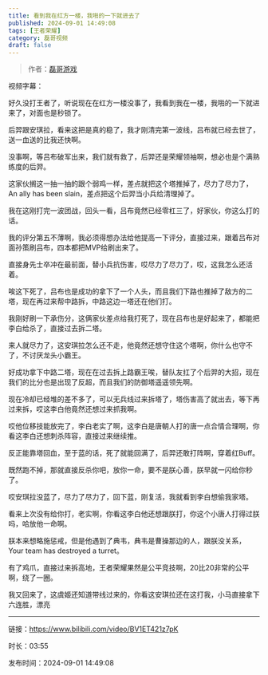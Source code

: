 ```yaml
---
title: 看到我在红方一楼，我啪的一下就进去了
published: 2024-09-01 14:49:08
tags: [王者荣耀]
category: 磊哥视频
draft: false
---
```



> 作者：[磊哥游戏](https://space.bilibili.com/268941858?spm_id_from=333.788.upinfo.head.click)

视频字幕：

好久没打王者了，听说现在在红方一楼没事了，我看到我在一楼，我啪的一下就进来了，对面也是秒锁了。

后羿跟安琪拉，看来这把是真的稳了，我才刚清完第一波线，吕布就已经去世了，送一血送的比我还快啊。

没事啊，等吕布破军出来，我们就有救了，后羿还是荣耀领袖啊，想必也是个满熟练度的后羿。

这家伙搁这一抽一抽的跟个弱鸡一样，差点就把这个塔推掉了，尽力了尽力了，An ally has been slain，差点把这个后羿当小兵给清理掉了。

我在这刚打完一波团战，回头一看，吕布竟然已经零杠三了，好家伙，你这么打的话。

我的评分第五不薄啊，我必须得想办法给他提高一下评分，直接过来，跟着吕布对面孙策刷吕布，四本都把MVP给刷出来了。

直接身先士卒冲在最前面，替小兵抗伤害，哎尽力了尽力了，哎，这我怎么还活着。

唉这下死了，吕布也是成功的拿下了一个人头，而且我们下路也推掉了敌方的二塔，现在再过来帮中路拆，中路这边一塔还在他们打。

我刚好刷一下承伤分，这俩家伙差点给我打死了，现在吕布也是好起来了，都能把李白给杀了，直接过去拆二塔。

来人就尽力了，这安琪拉怎么还不走，他竟然还想守住这个塔啊，你什么也守不了，不讨厌龙头小霸王。

好成功拿下中路二塔，现在在过去拆上路霸王唉，替队友扛了个后羿的大招，现在我们的比分也是出现了反超，而且我们的防御塔遥遥领先啊。

现在冷却已经堆的差不多了，可以无兵线过来拆塔了，塔伤害高了就出去，等下再过来拆，哎这李白他竟然还想过来抓我啊。

哎他位移技能放完了，李白老实了啊，这李白是唐朝人打的唐一点合情合理啊，你看这李白还想刺杀阵容，直接过来继续推。

反正能靠塔回血，至于蓝的话，死了就能回满了，后羿还敢打阵啊，穿着红Buff。

既然跑不掉，那就直接反杀你吧，放你一命，要不是朕心善，朕早就一闪给你秒了。

哎安琪拉没蓝了，尽力了尽力了，回下蓝，刚复活，我就看到李白想偷我家塔。

看来上次没有给你打，老实啊，你看这李白他还想跟朕打，你这个小唐人打得过朕吗，哈放他一命啊。

朕本来想略施惩戒，但是他遇到了典韦，典韦是曹操那边的人，跟朕没关系，Your team has destroyed a turret。

有了鸡爪，直接过来拆高地，王者荣耀果然是公平竞技啊，20比20非常的公平啊，绕了一圈。

我又回来了，这虞姬还知道带线过来的，你看这安琪拉还在这打我，小马直接拿下六连胜，漂亮

---

链接：https://www.bilibili.com/video/BV1ET421z7pK

时长：03:55

发布时间：2024-09-01 14:49:08
